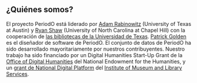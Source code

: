 ## ¿Quiénes somos?

El proyecto PeriodO está liderado por [Adam Rabinowitz][adm] (University of Texas at Austin) y [Ryan Shaw][ryn] (University of North Carolina at Chapel Hill) con la cooperación de [las bibliotecas de la Universidad de Texas][utl]. [Patrick Golden][ptg] es el diseñador de software de PeriodO. El conjunto de datos de PeriodO ha sido desarrollado mayoritariamente por nuestros contribuyentes. Nuestro trabajo ha sido financiado por un Digital Humanities Start-Up Grant de la [Office of Digital Humanities][odh] del National Endowment for the Humanities, y un [grant de National Digital Platform](https://www.imls.gov/grants/awarded/lg-70-16-0009-16) del [Institute of Museum and Library Services][imls].

[adm]: http://www.utexas.edu/cola/depts/classics/faculty/atr253
[ryn]: https://aeshin.org/
[utl]: https://lib.utexas.edu
[ptg]: http://ptgolden.org
[con]: /contributors/
[odh]: http://www.neh.gov/divisions/odh
[imls]: http://imls.gov
